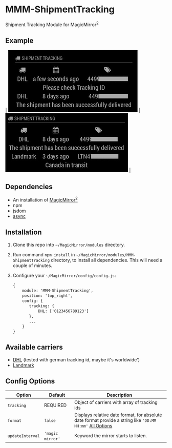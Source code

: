 # MMM-ShipmentTracking
Shipment Tracking Module for MagicMirror<sup>2</sup>

## Example

| ![](.github/example.jpg) | ![](.github/example2.jpg) |

## Dependencies
  * An installation of [MagicMirror<sup>2</sup>](https://github.com/MichMich/MagicMirror)
  * npm
  * [jsdom](https://www.npmjs.com/package/jsdom)
  * [async](https://www.npmjs.com/package/async)

## Installation
 1. Clone this repo into `~/MagicMirror/modules` directory.
 2. Run command `npm install` in `~/MagicMirror/modules/MMM-ShipmentTracking` directory, to install all dependencies. This will need a couple of minutes.
 3. Configure your `~/MagicMirror/config/config.js`:
 
     ```
     {
         module: 'MMM-ShipmentTracking',
         position: 'top_right',
         config: {
            tracking: {
                DHL: ['0123456789123']
            },
            ...
         }
     }
     ```

## Available carriers
  * [DHL]() (tested with german tracking id, maybe it's worldwide')
  * [Landmark]()

## Config Options
| **Option** | **Default** | **Description** |
| --- | --- | --- |
| `tracking` | REQUIRED | Object of carriers with array of tracking ids |
| `format` | `false` | Displays relative date format, for absolute date format provide a string like `'DD:MM HH:mm'` [All Options](http://momentjs.com/docs/#/displaying/format/) |
| `updateInterval` | `'magic mirror'` | Keyword the mirror starts to listen. |